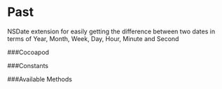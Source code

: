 # Past
NSDate extension for easily getting the difference between two dates in terms of Year, Month, Week, Day, Hour, Minute and Second

###Cocoapod


###Constants

###Available Methods
